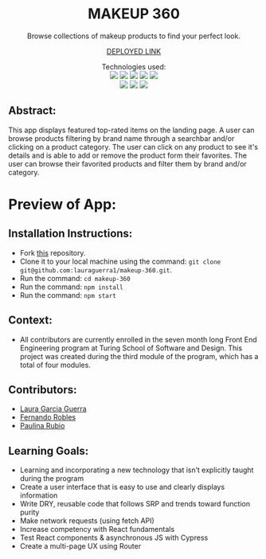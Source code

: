 <div align="center">
<h1> MAKEUP 360 </h1>
Browse collections of makeup products to find your perfect look.

[DEPLOYED LINK](https://makeup-360-2fc69bda168c.herokuapp.com/)

Technologies used:<br>
  <img src="https://img.shields.io/badge/React-20232A?style=for-the-badge&logo=react&logoColor=61DAFB" />
  <img src="https://img.shields.io/badge/CSS3-1572B6?style=for-the-badge&logo=css3&logoColor=white" />
  <img src="https://img.shields.io/badge/HTML5-E34F26?style=for-the-badge&logo=html5&logoColor=white" />
  <img src="https://img.shields.io/badge/Heroku-430098?style=for-the-badge&logo=heroku&logoColor=white" />
  <img src="https://img.shields.io/badge/-cypress-%23E5E5E5?style=for-the-badge&logo=cypress&logoColor=058a5e" />
  <br>
  <img src="https://img.shields.io/badge/TypeScript-007ACC?style=for-the-badge&logo=typescript&logoColor=white" />
  <img src="https://img.shields.io/badge/NPM-%23CB3837.svg?style=for-the-badge&logo=npm&logoColor=white"/>
  <img src="https://img.shields.io/badge/React_Router-CA4245?style=for-the-badge&logo=react-router&logoColor=white"/>
</div>

## Abstract: 
This app displays featured top-rated items on the landing page. A user can browse products filtering by brand name through a searchbar and/or clicking on a product category. The user can click on any product to see it's details and is able to add or remove the product form their favorites. The user can browse their favorited products and filter them by brand and/or category. 

# Preview of App:

## Installation Instructions:
- Fork [this](https://github.com/lauraguerra1/makeup-360) repository. 
- Clone it to your local machine using the command: `git clone git@github.com:lauraguerra1/makeup-360.git`.
- Run the command: `cd makeup-360`
- Run the command: `npm install`
- Run the command: `npm start`

## Context:
- All contributors are currently enrolled in the seven month long Front End Engineering program at Turing School of Software and Design. This project was created during the third module of the program, which has a total of four modules. 

## Contributors:
- [Laura Garcia Guerra](https://github.com/lauraguerra1)
- [Fernando Robles](https://github.com/fernandorobles97)
- [Paulina Rubio](https://github.com/paulina-isabel)

## Learning Goals:
- Learning and incorporating a new technology that isn’t explicitly taught during the program
- Create a user interface that is easy to use and clearly displays information
- Write DRY, reusable code that follows SRP and trends toward function purity
- Make network requests (using fetch API)
- Increase competency with React fundamentals
- Test React components & asynchronous JS with Cypress
- Create a multi-page UX using Router